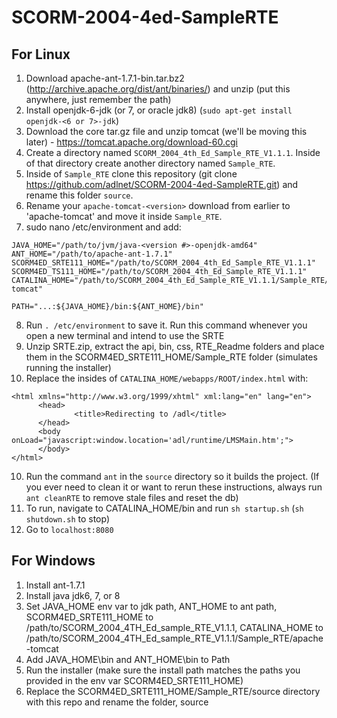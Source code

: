 # SCORM-2004-4ed-SampleRTE

## For Linux

1. Download apache-ant-1.7.1-bin.tar.bz2 (http://archive.apache.org/dist/ant/binaries/) and unzip (put this anywhere, just remember the path)
2. Install openjdk-6-jdk (or 7, or oracle jdk8) (`sudo apt-get install openjdk-<6 or 7>-jdk`)
3. Download the core tar.gz file and unzip tomcat (we'll be moving this later) - https://tomcat.apache.org/download-60.cgi
4. Create a directory named `SCORM_2004_4th_Ed_Sample_RTE_V1.1.1`. Inside of that directory create another directory named `Sample_RTE`.
5. Inside of `Sample_RTE` clone this repository (git clone https://github.com/adlnet/SCORM-2004-4ed-SampleRTE.git) and rename this folder `source`.
6. Rename your `apache-tomcat-<version>` download from earlier to 'apache-tomcat' and move it inside `Sample_RTE`.
7. sudo nano /etc/environment and add:
  
  ```
  JAVA_HOME="/path/to/jvm/java-<version #>-openjdk-amd64"
  ANT_HOME="/path/to/apache-ant-1.7.1"
  SCORM4ED_SRTE111_HOME="/path/to/SCORM_2004_4th_Ed_Sample_RTE_V1.1.1"
  SCORM4ED_TS111_HOME="/path/to/SCORM_2004_4th_Ed_Sample_RTE_V1.1.1"
  CATALINA_HOME="/path/to/SCORM_2004_4th_Ed_Sample_RTE_V1.1.1/Sample_RTE/apache-tomcat"
  
  PATH="...:${JAVA_HOME}/bin:${ANT_HOME}/bin"
  ```

8. Run `. /etc/environment` to save it. Run this command whenever you open a new terminal and intend to use the SRTE
9. Unzip SRTE.zip, extract the api, bin, css, RTE_Readme folders and place them in the SCORM4ED_SRTE111_HOME/Sample_RTE folder (simulates running the installer)
10. Replace the insides of `CATALINA_HOME/webapps/ROOT/index.html` with:
  
  ```
  <html xmlns="http://www.w3.org/1999/xhtml" xml:lang="en" lang="en">
        <head>
                <title>Redirecting to /adl</title>
        </head>
        <body onLoad="javascript:window.location='adl/runtime/LMSMain.htm';">
        </body>
  </html>
  ```
10. Run the command `ant` in the `source` directory so it builds the project. (If you ever need to clean it or want to rerun these instructions, always run `ant cleanRTE` to remove stale files and reset the db)
10. To run, navigate to CATALINA_HOME/bin and run `sh startup.sh` (`sh shutdown.sh` to stop)
11. Go to `localhost:8080`

## For Windows

1. Install ant-1.7.1
2. Install java jdk6, 7, or 8
3. Set JAVA_HOME env var to jdk path, ANT_HOME to ant path, SCORM4ED_SRTE111_HOME to /path/to/SCORM_2004_4TH_Ed_sample_RTE_V1.1.1, CATALINA_HOME to /path/to/SCORM_2004_4TH_Ed_sample_RTE_V1.1.1/Sample_RTE/apache-tomcat
4. Add JAVA_HOME\bin and ANT_HOME\bin to Path
5. Run the installer (make sure the install path matches the paths you provided in the env var SCORM4ED_SRTE111_HOME)
6. Replace the SCORM4ED_SRTE111_HOME/Sample_RTE/source directory with this repo and rename the folder, source
